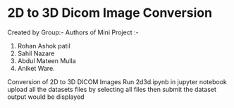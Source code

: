 # 2D to 3D Dicom Image Conversion
Created by Group:-
Authors of Mini Project :-
1. Rohan Ashok patil
2. Sahil Nazare
3. Abdul Mateen Mulla
4. Aniket Ware.


Conversion of 2D to 3D DICOM Images
Run 2d3d.ipynb in jupyter notebook
upload all the datasets files by selecting all files
then submit the dataset
output would be displayed
